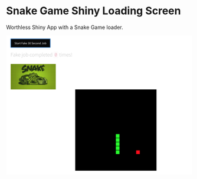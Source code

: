 # Snake Game Shiny Loading Screen

Worthless Shiny App with a Snake Game loader.

<kbd>
  <img src="readme/app_screenshot.png">
</kbd>
